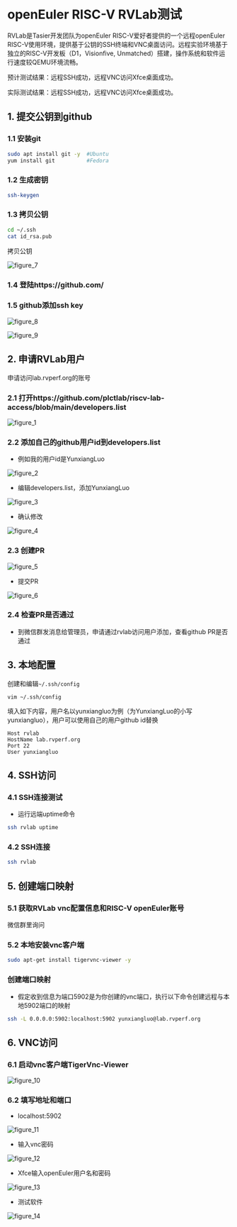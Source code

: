 # openEuler RISC-V RVLab测试 

RVLab是Tasier开发团队为openEuler RISC-V爱好者提供的一个远程openEuler RISC-V使用环境，提供基于公钥的SSH终端和VNC桌面访问。远程实验环境基于独立的RISC-V开发板（D1，Visionfive, Unmatched）搭建，操作系统和软件运行速度较QEMU环境流畅。


预计测试结果：远程SSH成功，远程VNC访问Xfce桌面成功。

实际测试结果：远程SSH成功，远程VNC访问Xfce桌面成功。

## 1. 提交公钥到github

### 1.1 安装git

```bash
sudo apt install git -y  #Ubuntu
yum install git          #Fedora
```

### 1.2 生成密钥

```bash
ssh-keygen
```

### 1.3 拷贝公钥

```bash
cd ~/.ssh
cat id_rsa.pub 
```

拷贝公钥

![figure_7](./images/figure_7.png)

### 1.4 登陆https://github.com/

### 1.5 github添加ssh key

![figure_8](./images/figure_8.png)

![figure_9](./images/figure_9.png)

## 2. 申请RVLab用户

申请访问lab.rvperf.org的账号

### 2.1 打开https://github.com/plctlab/riscv-lab-access/blob/main/developers.list

![figure_1](./images/figure_1.png)

### 2.2 添加自己的github用户id到developers.list

- 例如我的用户id是YunxiangLuo

![figure_2](./images/figure_2.png)

- 编辑developers.list，添加YunxiangLuo

![figure_3](./images/figure_3.png)

- 确认修改

![figure_4](./images/figure_4.png)

### 2.3 创建PR

![figure_5](./images/figure_5.png)

- 提交PR

![figure_6](./images/figure_6.png)

### 2.4 检查PR是否通过

- 到微信群发消息给管理员，申请通过rvlab访问用户添加，查看github PR是否通过

## 3. 本地配置

创建和编辑`~/.ssh/config `

```
vim ~/.ssh/config 
```

填入如下内容，用户名以yunxiangluo为例（为YunxiangLuo的小写yunxiangluo），用户可以使用自己的用户github id替换

```
Host rvlab
HostName lab.rvperf.org
Port 22
User yunxiangluo
```

## 4. SSH访问

### 4.1 SSH连接测试

- 运行远端uptime命令

```bash
ssh rvlab uptime
```

### 4.2 SSH连接

```bash
ssh rvlab
```

## 5. 创建端口映射

### 5.1 获取RVLab vnc配置信息和RISC-V openEuler账号

微信群里询问

### 5.2 本地安装vnc客户端

```bash
sudo apt-get install tigervnc-viewer -y
```

### 创建端口映射

- 假定收到信息为端口5902是为你创建的vnc端口，执行以下命令创建远程与本地5902端口的映射

```bash
ssh -L 0.0.0.0:5902:localhost:5902 yunxiangluo@lab.rvperf.org
```

## 6. VNC访问

### 6.1 启动vnc客户端TigerVnc-Viewer

![figure_10](./images/figure_10.png)

### 6.2 填写地址和端口

- localhost:5902

![figure_11](./images/figure_11.png)

- 输入vnc密码

![figure_12](./images/figure_12.png)

- Xfce输入openEuler用户名和密码

![figure_13](./images/figure_13.png)

- 测试软件

![figure_14](./images/figure_14.png)